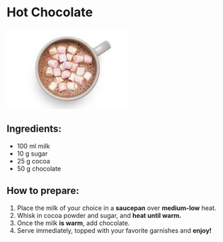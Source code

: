 # Hot Chocolate

![poza](./../PICS/HotChocolatePicture.jpg)
## Ingredients:

* 100 ml milk
* 10 g sugar
* 25 g cocoa
* 50 g chocolate

## How to prepare:

1. Place the milk of your choice in a **saucepan** over **medium-low** heat. 
1. Whisk in cocoa powder and sugar, and **heat until warm.**
1. Once the milk **is warm**, add chocolate.
1. Serve immediately, topped with your favorite garnishes and **enjoy!**
